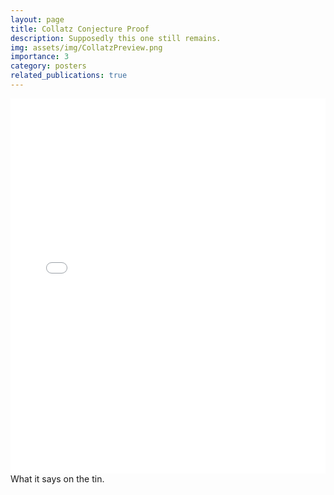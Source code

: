 ```yaml
---
layout: page
title: Collatz Conjecture Proof
description: Supposedly this one still remains.
img: assets/img/CollatzPreview.png
importance: 3
category: posters
related_publications: true
---
```


<div class="row">
    <div class="col-sm mt-3 mt-md-0">
            <embed src="/assets/pdf/posters/CollatzConjecture.pdf" type="application/pdf" width="100%" height="600px" />
    </div>
</div>
<div class="caption">
    What it says on the tin.
</div>
